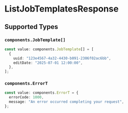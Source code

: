 # ListJobTemplatesResponse


## Supported Types

### `components.JobTemplate[]`

```typescript
const value: components.JobTemplate[] = [
  {
    uuid: "123e4567-4a32-4430-b091-2306f02ac6bb",
    editDate: "2025-07-01 12:00:00",
  },
];
```

### `components.ErrorT`

```typescript
const value: components.ErrorT = {
  errorCode: 1000,
  message: "An error occurred completing your request",
};
```

